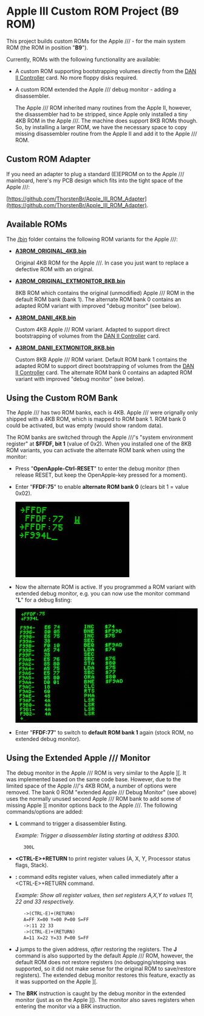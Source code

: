 # Apple III Custom ROM Project (B9 ROM)
This project builds custom ROMs for the Apple /// - for the main system ROM (the ROM in position "**B9**").

Currently, ROMs with the following functionality are available:

  * A custom ROM supporting bootstrapping volumes directly from the [DAN II Controller](https://github.com/ThorstenBr/Apple2Card) card. No more floppy disks required.

  * A custom ROM extended the Apple /// debug monitor - adding a disassembler.

    The Apple /// ROM inherited many routines from the Apple II, however, the disassembler had to be stripped, since Apple only installed a tiny 4KB ROM in the Apple ///.
    The machine does support 8KB ROMs though.
    So, by installing a larger ROM, we have the necessary space to copy missing disassembler routine from the Apple II and add it to the Apple /// ROM.

## Custom ROM Adapter
If you need an adapter to plug a standard (E)EPROM on to the Apple /// mainboard, here's my PCB design which fits into the tight space of the Apple ///:

[https://github.com/ThorstenBr/Apple_III_ROM_Adapter](https://github.com/ThorstenBr/Apple_III_ROM_Adapter).

## Available ROMs
The [/bin](bin) folder contains the following ROM variants for the Apple ///:

* [**A3ROM_ORIGINAL_4KB.bin**](bin/A3ROM_ORIGINAL_4KB.bin)

    Original 4KB ROM for the Apple ///. In case you just want to replace a defective ROM with an original.

* [**A3ROM_ORIGINAL_EXTMONITOR_8KB.bin**](bin/A3ROM_ORIGINAL_EXTMONITOR_8KB.bin)

    8KB ROM which contains the original (unmodified) Apple /// ROM in the default ROM bank (bank 1).
    The alternate ROM bank 0 contains an adapted ROM variant with improved "debug monitor" (see below).

* [**A3ROM_DANII_4KB.bin**](bin/A3ROM_DANII_4KB.bin)

    Custom 4KB Apple /// ROM variant. Adapted to support direct bootstrapping of volumes from the [DAN II Controller](https://github.com/ThorstenBr/Apple2Card) card.

* [**A3ROM_DANII_EXTMONITOR_8KB.bin**](bin/A3ROM_DANII_EXTMONITOR_8KB.bin)

    Custom 8KB Apple /// ROM variant. Default ROM bank 1 contains the adapted ROM to support direct bootstrapping of volumes from the [DAN II Controller](https://github.com/ThorstenBr/Apple2Card) card.
    The alternate ROM bank 0 contains an adapted ROM variant with improved "debug monitor" (see below).

## Using the Custom ROM Bank
The Apple /// has two ROM banks, each is 4KB. Apple /// were orignally only shipped with a 4KB ROM, which is mapped to ROM bank 1.
ROM bank 0 could be activated, but was empty (would show random data).

The ROM banks are switched through the Apple ///'s "system environment register" at **$FFDF, bit 1** (value of 0x2). When you installed one of the 8KB ROM variants, you can activate the alternate ROM bank when using the monitor:

* Press "**OpenApple-Ctrl-RESET**" to enter the debug monitor (then release RESET, but keep the OpenApple-key pressed for a moment).

* Enter "**FFDF:75**" to enable **alternate ROM bank 0** (clears bit 1 = value 0x02).

    ![A3ROM Switch to bank 0](Images/A3ROM_bank0.jpg)

* Now the alternate ROM is active. If you programmed a ROM variant with extended debug monitor, e.g. you can now use the monitor command "**L**" for a debug **l**isting:

    ![A3ROM Disassembler](Images/A3ROM_disassembler.jpg)

* Enter "**FFDF:77**" to switch to **default ROM bank 1** again (stock ROM, no extended debug monitor).

## Using the Extended Apple /// Monitor

The debug monitor in the Apple /// ROM is very similar to the Apple ][. It was implemented based on the same code base. However, due to the limited space of the Apple ///'s 4KB ROM, a number of options were removed.
The bank 0 ROM "extended Apple /// Debug Monitor" (see above) uses the normally unused second Apple /// ROM bank to add some of missing Apple ][ monitor options back to the Apple ///. The following commands/options are added:

* **L** command to trigger a disassembler **l**isting.

    *Example: Trigger a disassembler listing starting at address $300.*

         300L

* **&lt;CTRL-E&gt;+RETURN** to print register values (A, X, Y, Processor status flags, Stack).

* **:** command edits register values, when called immediately after a &lt;CTRL-E&gt;+RETURN command.

     *Example: Show all register values, then set registers A,X,Y to values 11, 22 and 33 respectively.*

         ->(CTRL-E)+(RETURN)
         A=FF X=00 Y=00 P=00 S=FF
         ->:11 22 33
         ->(CTRL-E)+(RETURN)
         A=11 X=22 Y=33 P=00 S=FF

* **J** jumps to the given address, *after* restoring the registers. The **J** command is also supported by the default Apple /// ROM, however, the default ROM does not restore registers (no debugging/stepping was supported, so it did not make sense for the original ROM to save/restore registers).
The extended debug monitor restores this feature, exactly as it was supported on the Apple ][.

* The **BRK** instruction is caught by the debug monitor in the extended monitor (just as on the Apple ][). The monitor also saves registers when entering the monitor via a BRK instruction.
